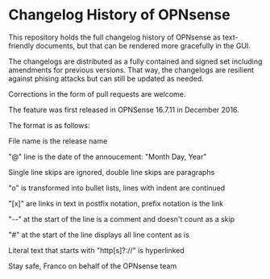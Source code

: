 Changelog History of OPNsense
=============================

This repository holds the full changelog history of OPNsense as
text-friendly documents, but that can be rendered more gracefully
in the GUI.

The changelogs are distributed as a fully contained and signed
set including amendments for previous versions.  That way, the
changelogs are resilient against phising attacks but can still
be updated as needed.

Corrections in the form of pull requests are welcome.

The feature was first released in OPNSense 16.7.11 in December 2016.

The format is as follows:

File name is the release name

"@" line is the date of the annoucement: "Month Day, Year"

Single line skips are ignored, double line skips are paragraphs

"o" is transformed into bullet lists, lines with indent are continued

"[x]" are links in text in postfix notation, prefix notation is the link

"--" at the start of the line is a comment and doesn't count as a skip

"#" at the start of the line displays all line content as is

Literal text that starts with "http[s]?://" is hyperlinked


Stay safe,
Franco on behalf of the OPNsense team
